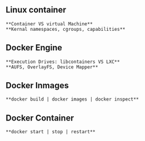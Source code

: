 ## Linux container 
	**Container VS virtual Machine**
	**Kernal namespaces, cgroups, capabilities**

## Docker Engine
	**Execution Drives: libcontainers VS LXC**
	**AUFS, OverlayFS, Device Mapper**

## Docker Inmages
	**docker build | docker images | docker inspect**

## Docker Container
	**docker start | stop | restart**
